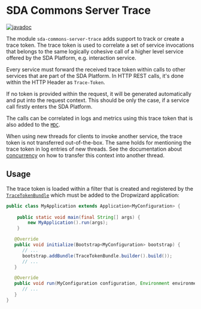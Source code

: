 # SDA Commons Server Trace

[![javadoc](https://javadoc.io/badge2/org.sdase.commons/sda-commons-server-trace/javadoc.svg)](https://javadoc.io/doc/org.sdase.commons/sda-commons-server-trace)

The module `sda-commons-server-trace` adds support to track or create a trace token. The trace token is used to
correlate a set of service invocations that belongs to the same logically cohesive call of a higher level service offered by 
the SDA Platform, e.g. interaction service. 

Every service must forward the received trace token within calls to other services that are part of the SDA Platform. In
HTTP REST calls, it's done within the HTTP Header  as `Trace-Token`. 

If no token is provided within the request, it will be generated automatically and put into the 
request context. This should be only the case, if a service call firstly enters the SDA Platform.

The calls can be correlated in logs and metrics using this trace token that is also added to the 
[`MDC`](https://www.slf4j.org/manual.html#mdc).

When using new threads for clients to invoke another service, the trace token is not transferred out-of-the-box. 
The same holds for mentioning the trace token in log entries of new threads.
See the documentation about [concurrency](./client-jersey.md#concurrency) on how to transfer this context into another thread.


## Usage

The trace token is loaded within a filter that is created and registered by the 
[`TraceTokenBundle`](https://github.com/SDA-SE/sda-dropwizard-commons/tree/main/sda-commons-server-trace/src/main/java/org/sdase/commons/server/trace/TraceTokenBundle.java) which must be added
to the Dropwizard application:

```java
public class MyApplication extends Application<MyConfiguration> {
   
    public static void main(final String[] args) {
        new MyApplication().run(args);
    }

   @Override
   public void initialize(Bootstrap<MyConfiguration> bootstrap) {
      // ...
      bootstrap.addBundle(TraceTokenBundle.builder().build());
      // ...
   }

   @Override
   public void run(MyConfiguration configuration, Environment environment) {
      // ...
   }
}
```
